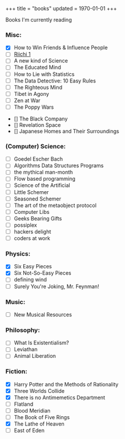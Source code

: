 +++
title = "books"
updated = 1970-01-01
+++

Books I'm currently reading

### Misc:
- [x] How to Win Friends & Influence People
- [ ] [Riichi 1](https://github.com/dainachiba/RiichiBooks)
- [ ] A new kind of Science
- [ ] The Educated Mind
- [ ] How to Lie with Statistics
- [ ] The Data Detective: 10 Easy Rules
- [ ] The Righteous Mind
- [ ] Tibet in Agony
- [ ] Zen at War
- [ ] The Poppy Wars
- [] The Black Company
- [] Revelation Space
- [] Japanese Homes and Their Surroundings

### (Computer) Science:
- [ ] Goedel Escher Bach
- [ ] Algorithms Data Structures Programs
- [ ] the mythical man-month
- [ ] Flow based programming
- [ ] Science of the Artificial
- [ ] Little Schemer
- [ ] Seasoned Schemer
- [ ] The art of the metaobject protocol
- [ ] Computer Libs
- [ ] Geeks Bearing Gifts
- [ ] possiplex
- [ ] hackers delight
- [ ] coders at work

### Physics:
- [x] Six Easy Pieces
- [x] Six Not-So-Easy Pieces
- [ ] defining wind
- [ ] Surely You're Joking, Mr. Feynman!

### Music:
- [ ] New Musical Resources

### Philosophy:
- [ ] What Is Existentialism?
- [ ] Leviathan
- [ ] Animal Liberation

### Fiction:
- [x] Harry Potter and the Methods of Rationality
- [x] Three Worlds Collide
- [x] There is no Antimemetics Department
- [ ] Flatland
- [ ] Blood Meridian
- [ ] The Book of Five Rings
- [x] The Lathe of Heaven
- [ ] East of Eden